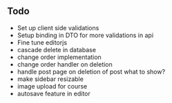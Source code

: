 ## Todo
- Set up client side validations
- Setup binding in DTO for more validations in api
- Fine tune editorjs
- cascade delete in database
- change order implementation
- change order handler on deletion
- handle post page on deletion of post what to show?
- make sidebar resizable
- image upload for course
- autosave feature in editor
